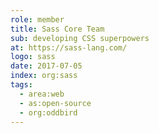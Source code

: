```yaml
---
role: member
title: Sass Core Team
sub: developing CSS superpowers
at: https://sass-lang.com/
logo: sass
date: 2017-07-05
index: org:sass
tags:
  - area:web
  - as:open-source
  - org:oddbird
---
```

